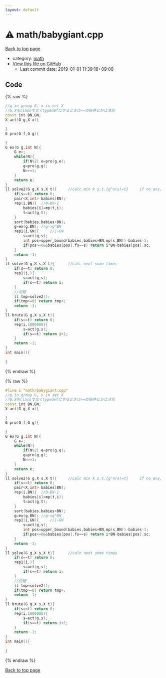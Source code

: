 ```yaml
---
layout: default
---
```


<!-- mathjax config similar to math.stackexchange -->
<script type="text/javascript" async
  src="https://cdnjs.cloudflare.com/ajax/libs/mathjax/2.7.5/MathJax.js?config=TeX-MML-AM_CHTML">
</script>
<script type="text/x-mathjax-config">
  MathJax.Hub.Config({
    TeX: { equationNumbers: { autoNumber: "AMS" }},
    tex2jax: {
      inlineMath: [ ['$','$'] ],
      processEscapes: true
    },
    "HTML-CSS": { matchFontHeight: false },
    displayAlign: "left",
    displayIndent: "2em"
  });
</script>

<script type="text/javascript" src="https://cdnjs.cloudflare.com/ajax/libs/jquery/3.4.1/jquery.min.js"></script>
<script src="https://cdn.jsdelivr.net/npm/jquery-balloon-js@1.1.2/jquery.balloon.min.js" integrity="sha256-ZEYs9VrgAeNuPvs15E39OsyOJaIkXEEt10fzxJ20+2I=" crossorigin="anonymous"></script>
<script type="text/javascript" src="../../assets/js/copy-button.js"></script>
<link rel="stylesheet" href="../../assets/css/copy-button.css" />


# :warning: math/babygiant.cpp

<a href="../../index.html">Back to top page</a>

* category: <a href="../../index.html#7e676e9e663beb40fd133f5ee24487c2">math</a>
* <a href="{{ site.github.repository_url }}/blob/master/math/babygiant.cpp">View this file on GitHub</a>
    - Last commit date: 2019-01-01 11:39:18+09:00




## Code

<a id="unbundled"></a>
{% raw %}
```cpp
//g in group G, x in set X
//G,Xをclassでなくtypedefにするときは==の条件とかに注意
const int BN,GN;
X act(G g,X x){

}
G pro(G f,G g){

}
G ex(G g,int N){
	G e=;
	while(N){
		if(N%2) e=pro(g,e);
		g=pro(g,g);
		N>>=1;
	}
	return e;
}
ll solve2(G g,X s,X t){		//calc min k s.t.{g^n(s)=t}		if no ans, -1
	if(s==t) return 0;
	pair<X,int> babies[BN];
	rep(i,BN){	//0~BN-1
		babies[i]=mp(t,i);
		t=act(g,t);
	}
	sort(babies,babies+BN);
	g=ex(g,BN);	//g->g^BN
	rep1(i,GN){		//1~GN
		s=act(g,s);
		int pos=upper_bound(babies,babies+BN,mp(s,BN))-babies-1;
		if(pos>=0&&babies[pos].fs==s) return i*BN-babies[pos].sc;
	}
	return -1;
}
ll solve(G g,X s,X t){		//calc next some times
	if(s==t) return 0;
	rep1(i,){
		s=act(g,s);
		if(s==t) return i;
	}
	//処理
	ll tmp=solve2();
	if(tmp>=0) return tmp+;
	return -1;
}
ll brute(G g,X s,X t){
	if(s==t) return 0;
	rep(i,1000000){
		s=act(g,s);
		if(s==t) return i+1;
	}
	return -1;
}
int main(){
	
}
```
{% endraw %}

<a id="bundled"></a>
{% raw %}
```cpp
#line 1 "math/babygiant.cpp"
//g in group G, x in set X
//G,Xをclassでなくtypedefにするときは==の条件とかに注意
const int BN,GN;
X act(G g,X x){

}
G pro(G f,G g){

}
G ex(G g,int N){
	G e=;
	while(N){
		if(N%2) e=pro(g,e);
		g=pro(g,g);
		N>>=1;
	}
	return e;
}
ll solve2(G g,X s,X t){		//calc min k s.t.{g^n(s)=t}		if no ans, -1
	if(s==t) return 0;
	pair<X,int> babies[BN];
	rep(i,BN){	//0~BN-1
		babies[i]=mp(t,i);
		t=act(g,t);
	}
	sort(babies,babies+BN);
	g=ex(g,BN);	//g->g^BN
	rep1(i,GN){		//1~GN
		s=act(g,s);
		int pos=upper_bound(babies,babies+BN,mp(s,BN))-babies-1;
		if(pos>=0&&babies[pos].fs==s) return i*BN-babies[pos].sc;
	}
	return -1;
}
ll solve(G g,X s,X t){		//calc next some times
	if(s==t) return 0;
	rep1(i,){
		s=act(g,s);
		if(s==t) return i;
	}
	//処理
	ll tmp=solve2();
	if(tmp>=0) return tmp+;
	return -1;
}
ll brute(G g,X s,X t){
	if(s==t) return 0;
	rep(i,1000000){
		s=act(g,s);
		if(s==t) return i+1;
	}
	return -1;
}
int main(){
	
}

```
{% endraw %}

<a href="../../index.html">Back to top page</a>

